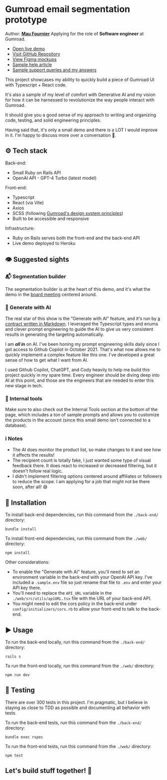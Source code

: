 # Gumroad email segmentation prototype
Author: [**Mau Fournier**](mau.fournier@gmail.com)
Applying for the role of **Software engineer** at Gumroad.

* [Open live demo](https://gumroad-email-segmentation-f38164d5c41f.herokuapp.com/)
* [Visit GitHub Repository](https://github.com/MauFrontier/gumroad-email-marketing)
* [View Figma mockups](https://www.figma.com/file/brvBekodG186nNxzCUkKLu/Email-Marketing-Mockups)
* [Sample help article](https://freezing-bed-4b4.notion.site/Help-article-Email-segmentation-d5471c351acb46348e17ef6e383351da?pvs=4)
* [Sample support queries and my answers](https://freezing-bed-4b4.notion.site/Sample-support-queries-and-answers-530ae28d101841dea86579764c692100)

This project showcases my ability to quickly build a piece of Gumroad UI with Typescript + React code.

It's also a sample of my level of comfort with Generative AI and my vision for how it can be harnessed to revolutionize the way people interact with Gumroad.

It should give you a good sense of my approach to writing and organizing code, testing, and solid engineering principles.

Having said that, it's only a small demo and there is a LOT I would improve in it. I'm happy to discuss more over a conversation 🙂.

## ⚙️ Tech stack

Back-end:
* Small Ruby on Rails API
* OpenAI API - GPT-4 Turbo (latest model)

Front-end:
* Typescript
* React (via Vite)
* Axios
* SCSS (following [Gumroad's design system principles](https://gumroad.notion.site/Design-System-Principles-3c47ff13facb47d49b7f1d1ebf30eb2a))
* Built to be accessible and responsive

Infrastructure:
* Ruby on Rails serves both the front-end and the back-end API
* Live demo deployed to Heroku

## 👁️ Suggested sights

### 📬 Segmentation builder

The segmentation builder is at the heart of this demo, and it's what the demo in the [board meeting](https://youtu.be/qUYSTvJnIXA?t=753) centered around.

### 🤖 Generate with AI

The real star of this show is the "Generate with AI" feature, and it's run by [a contract written in Markdown](). I leveraged the Typescript types and enums and clever prompt engineering to guide the AI to give us very consistent results in generating the targeting automatically.

I am __*all in*__ on AI. I've been honing my prompt engineering skills daily since I got access to Github Copilot in October 2021. That's what now allows me to quickly implement a complex feature like this one. I've developed a great sense of how to get what I want from AI.

I used Github Copilot, ChatGPT, and Cody heavily to help me build this project quickly in my spare time. Every engineer should be diving deep into AI at this point, and those are the engineers that are needed to enter this new stage in tech.

### 🤫 Internal tools

Make sure to also check out the Internal Tools section at the bottom of the page, which includes a ton of sample prompts and allows you to customize the products in the account (since this small demo isn't connected to a database).

### ℹ️ Notes

* The AI does monitor the product list, so make changes to it and see how it affects the results!
* The recipient count is totally fake, I just wanted some type of visual feedback there. It does react to increased or decreased filtering, but it doesn't follow real logic.
* I didn't implement filtering options centered around affiliates or followers to reduce the scope. I am applying for a job that might not be there soon, after all! 😅

## 🔨 Installation

To install back-end dependencies, run this command from the `./back-end/` directory:

```
bundle install
```

To install front-end dependencies, run this command from the `./web/` directory:

```
npm install
```

Other considerations:

* To enable the "Generate with AI" feature, you'll need to set an environment variable in the back-end with your OpenAI API key. I've included a `.sample.env` file so just rename that file to `.env` and enter your API key there.
* You'll need to replace the `API_URL` variable in the `./web/src/utils/apiURL.tsx` file with the URL of your back-end API.
* You might need to edit the cors policy in the back-end under `config/initializers/cors.rb` to allow your front-end to talk to the back-end.

## ▶️ Usage

To run the back-end locally, run this command from the `./back-end/` directory:

```
rails s
```

To run the front-end locally, run this command from the `./web/` directory:

```
npm run dev
```

## 🧪 Testing

There are over 300 tests in this project. I'm pragmatic, but I believe in staying as close to TDD as possible and documenting all behavior with tests.

To run the back-end tests, run this command from the `./back-end/` directory:

```
bundle exec rspec
```

To run the front-end tests, run this command from the `./web/` directory:

```
npm test
```

## Let's build stuff together! 🚀